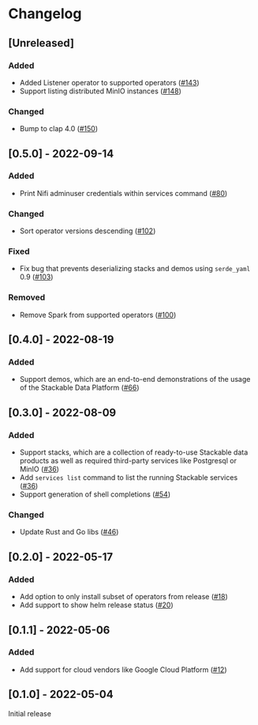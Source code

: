 # Changelog

## [Unreleased]

### Added

- Added Listener operator to supported operators ([#143](https://github.com/stackabletech/stackablectl/pull/143))
- Support listing distributed MinIO instances ([#148](https://github.com/stackabletech/stackablectl/pull/148))

### Changed

- Bump to clap 4.0 ([#150](https://github.com/stackabletech/stackablectl/pull/150))

## [0.5.0] - 2022-09-14

### Added

- Print Nifi adminuser credentials within services command ([#80](https://github.com/stackabletech/stackablectl/pull/80))

### Changed

- Sort operator versions descending ([#102](https://github.com/stackabletech/stackablectl/pull/102))

### Fixed

- Fix bug that prevents deserializing stacks and demos using `serde_yaml` 0.9 ([#103](https://github.com/stackabletech/stackablectl/pull/103))

### Removed
- Remove Spark from supported operators ([#100](https://github.com/stackabletech/stackablectl/pull/100))

## [0.4.0] - 2022-08-19

### Added

- Support demos, which are an end-to-end demonstrations of the usage of the Stackable Data Platform ([#66](https://github.com/stackabletech/stackablectl/pull/66))

## [0.3.0] - 2022-08-09

### Added

- Support stacks, which are a collection of ready-to-use Stackable data products as well as required third-party services like Postgresql or MinIO ([#36](https://github.com/stackabletech/stackablectl/pull/36))
- Add `services list` command to list the running Stackable services ([#36](https://github.com/stackabletech/stackablectl/pull/36))
- Support generation of shell completions ([#54](https://github.com/stackabletech/stackablectl/pull/54))

### Changed

- Update Rust and Go libs ([#46](https://github.com/stackabletech/stackablectl/pull/46))

## [0.2.0] - 2022-05-17

### Added

- Add option to only install subset of operators from release ([#18](https://github.com/stackabletech/stackablectl/pull/18))
- Add support to show helm release status ([#20](https://github.com/stackabletech/stackablectl/pull/20))

## [0.1.1] - 2022-05-06

### Added

- Add support for cloud vendors like Google Cloud Platform ([#12](https://github.com/stackabletech/stackablectl/pull/12))

## [0.1.0] - 2022-05-04

Initial release
